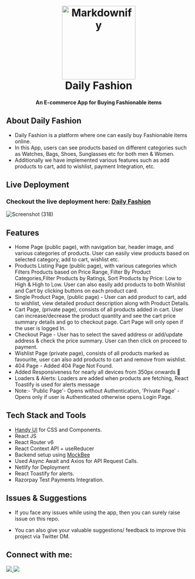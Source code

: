 
<h1 align="center"> <br>
  <a href="https://daily-fashion.netlify.app/"><img src="https://img.icons8.com/ios-filled/200/C850F2/shirt.png" alt="Markdownify" width="200"></a>
  <br>
Daily Fashion
  <br></h1>

<h4 align="center">An E-commerce App for Buying Fashionable items</h4>


## About Daily Fashion

-  Daily Fashion is a platform where one can easily buy Fashionable items online.
- In this App, users can see products based on different categories such as Watches, Bags, Shoes, Sunglasses etc for both men & Women.
- Additionally we have implemented various features such as add products to cart, add to wishlist, payment Integration, etc.

## Live Deployment

### Checkout the live deployment here:  <a href="https://daily-fashion.netlify.app/" target="_blank">Daily Fashion</a>


![Screenshot (318)](https://user-images.githubusercontent.com/69259490/204085670-e3188aef-c484-4b7d-ae0d-1a88c065a50b.png)

## Features

* Home Page (public page), with navigation bar, header image, and various categories of products. User can easily view products based on selected category, add to cart, wishlist etc.
* Products Listing Page (public page), with various categories which Filters Products based on Price Range, Filter By Product Categories,Filter Products by Ratings, Sort Products by Price: Low to High & High to Low. User can also easily add products to both Wishlist and Cart by clicking buttons on each product card.
* Single Product Page, (public page) - User can add product to cart, add to wishlist, view detailed product description along with Product Details.
* Cart Page, (private page), consists of all products added in cart. User can increase/decrease the product quantity and see the cart price summary details and go to checkout page. Cart Page will only open if the user is logged In.
* Checkout Page - User has to select the saved address or add/update address & check the price summary. User can then click on proceed to payment.
* Wishlist Page (private page), consists of all products marked as favourite, user can also add products to cart and remove from wishlist.
* 404 Page - Added 404 Page Not Found.
* Added Responsiveness for nearly all devices from 350px onwards :tada:
* Loaders & Alerts: Loaders are added when products are fetching, React Toastify is used for alerts message
* Note:- 'Public Page'- Opens without Authentication, 'Private Page' - Opens only if user is Authenticated otherwise opens Login Page.


## Tech Stack and Tools

* <a href="https://handy-ui.netlify.app/" target="_blank"> Handy UI</a> for CSS and Components.
* React JS
* React Router v6
* React Context API + useReducer
* Backend setup using <a href="https://mockbee.netlify.app/" traget="_blank">MockBee</a>
* Used Async Await and Axios for API Request Calls.
* Netlify for Deployment
* React Toastify for alerts.
* Razorpay Test Payments Integration.


## Issues & Suggestions

* If you face any issues while using the app, then you can surely raise issue on this repo.


* You can also give your valuable suggestions/ feedback to improve this project via Twitter DM.



## Connect with me:


<a href="https://twitter.com/Codesh_"><img src="https://img.shields.io/badge/Twitter-1DA1F2?style=for-the-badge&logo=twitter&logoColor=white"/>
</a>
<a href="https://github.com/kotesh-arya"><img src="https://img.shields.io/badge/GitHub-100000?style=for-the-badge&logo=github&logoColor=white"/></a>
